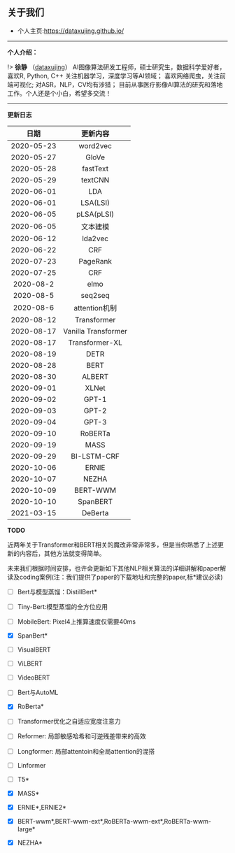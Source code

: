 
## 关于我们

+ 个人主页:https://dataxujing.github.io/

------

**个人介绍：**

!> **徐静** （[dataxujing](https://github.com/DataXujing)） AI图像算法研发工程师，硕士研究生，数据科学爱好者，喜欢R, Python, C++ 关注机器学习，深度学习等AI领域； 喜欢网络爬虫，关注前端可视化; 对ASR，NLP，CV均有涉猎；
目前从事医疗影像AI算法的研究和落地工作。个人还是个小白，希望多交流！

------

**更新日志**

|    日期              |   更新内容                |
|:--------------------:|:------------------------:|
|2020-05-23            |  word2vec                |
|2020-05-27            |  GloVe                   |
|2020-05-28            |  fastText                |
|2020-05-29            |  textCNN                 |
|2020-06-01            |  LDA                     |
|2020-06-01            |  LSA(LSI)                |
|2020-06-05            |  pLSA(pLSI)              |
|2020-06-05            |  文本建模                 |
|2020-06-12            |  lda2vec                 |
|2020-06-22            |  CRF                     |
|2020-07-23            |  PageRank                |
|2020-07-25            |  CRF                     |
|2020-08-2             |  elmo                    |
|2020-08-5             |  seq2seq                 |
|2020-08-6             |  attention机制            |
|2020-08-12            |  Transformer             |
|2020-08-17            |  Vanilla Transformer     |
|2020-08-17            |  Transformer-XL          |
|2020-08-19            |  DETR                    |
|2020-08-28            |  BERT                    |
|2020-08-30            |  ALBERT                  |
|2020-09-01            |  XLNet                   |
|2020-09-02            |  GPT-1                   |
|2020-09-03            |  GPT-2                   |
|2020-09-04            |  GPT-3                   |
|2020-09-10            |  RoBERTa                 |
|2020-09-19            |  MASS                    |
|2020-09-29            |  BI-LSTM-CRF             |
|2020-10-06            |  ERNIE                   |
|2020-10-07            |  NEZHA                   |
|2020-10-09            |  BERT-WWM                |
|2020-10-10            |  SpanBERT                |
|2021-03-15            |  DeBerta                 |






**TODO**

近两年关于Transformer和BERT相关的魔改非常非常多，但是当你熟悉了上述更新的内容后，其他方法就变得简单。

未来我们根据时间安排，也许会更新如下其他NLP相关算法的详细讲解和paper解读及coding案例(注：我们提供了paper的下载地址和完整的paper,标\*建议必读)

* [ ] Bert与模型蒸馏：DistillBert\*
* [ ] Tiny-Bert:模型蒸馏的全方位应用
* [ ] MobileBert: Pixel4上推算速度仅需要40ms
* [x] SpanBert\*
* [ ] VisualBERT
* [ ] ViLBERT
* [ ] VideoBERT
* [ ] Bert与AutoML
* [x] RoBerta\*
* [ ] Transformer优化之自适应宽度注意力
* [ ] Reformer: 局部敏感哈希和可逆残差带来的高效
* [ ] Longformer: 局部attentoin和全局attention的混搭
* [ ] Linformer
* [ ] T5\*
* [x] MASS\*
* [x] ERNIE\*,ERNIE2\*
* [x] BERT-wwm\*,BERT-wwm-ext\*,RoBERTa-wwm-ext\*,RoBERTa-wwm-large\*
* [x] NEZHA\*

























